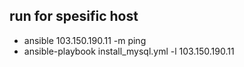 ## run for spesific host
- ansible 103.150.190.11 -m ping
- ansible-playbook install_mysql.yml -l 103.150.190.11

